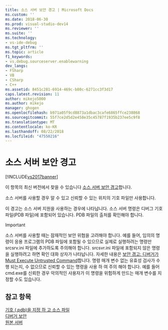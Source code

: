 ```yaml
---
title: 소스 서버 보안 경고 | Microsoft Docs
ms.custom: ''
ms.date: 2018-06-30
ms.prod: visual-studio-dev14
ms.reviewer: ''
ms.suite: ''
ms.technology:
- vs-ide-debug
ms.tgt_pltfrm: ''
ms.topic: article
f1_keywords:
- vs.debug.sourceserver.enablewarning
dev_langs:
- FSharp
- VB
- CSharp
- C++
ms.assetid: 8451c281-6914-469c-b80c-6271cc3f3d17
caps.latest.revision: 11
author: mikejo5000
ms.author: mikejo
manager: ghogen
ms.openlocfilehash: b971a05f9cd8873a1dbac3cafe6865ffce238868
ms.sourcegitcommit: 55f7ce2d5d2e458e35c45787f1935b237ee5c9f8
ms.translationtype: MT
ms.contentlocale: ko-KR
ms.lasthandoff: 08/22/2018
ms.locfileid: "47550216"
---
```

# <a name="source-server-security-alert"></a>소스 서버 보안 경고
[!INCLUDE[vs2017banner](../includes/vs2017banner.md)]

이 항목의 최신 버전에서 찾을 수 있습니다 [소스 서버 보안 경고](https://docs.microsoft.com/visualstudio/debugger/source-server-security-alert)합니다.  
  
소스 서버를 사용할 경우 알 수 있고 신뢰할 수 있는 위치의 기호 파일만 사용합니다.  
  
 이 경고는 소스 서버 지원을 사용하는 경우에 나타납니다. 소스 서버 명령은 디버그 기호 파일(PDB 파일)에 포함되어 있습니다. PDB 파일의 출처를 확인해야 합니다.  
  
> [!IMPORTANT]
>  소스 서버를 사용할 때는 잠재적인 보안 위협을 고려해야 합니다. 예를 들어, 임의의 명령이 응용 프로그램의 PDB 파일에 포함될 수 있으므로 실제로 실행하려는 명령만 srcsrv.ini 파일에 추가하도록 주의해야 합니다. srcsvr.ini 파일에 포함되지 않은 명령을 실행하려고 하면 확인 대화 상자가 나타납니다. 자세한 내용은 [보안 경고: 디버거가 Must Execute Untrusted Command](../debugger/security-warning-debugger-must-execute-untrusted-command.md)합니다. 명령 매개 변수 없는 유효성 검사가 수행 되는지, 수 없으므로 신뢰할 수 있는 명령을 사용 하 여 주의 해야 합니다. 예를 들어 cmd.exe를 신뢰한 경우 악의적인 사용자가 이 명령을 위험하게 만드는 매개 변수를 지정할 수도 있습니다.  
  
## <a name="see-also"></a>참고 항목  
 [기호 (.pdb)을 지정 하 고 소스 파일](../debugger/specify-symbol-dot-pdb-and-source-files-in-the-visual-studio-debugger.md)   
 [디버거 보안](../debugger/debugger-security.md)   
 [원본 서버](http://msdn.microsoft.com/library/windows/desktop/ms680641.aspx)



